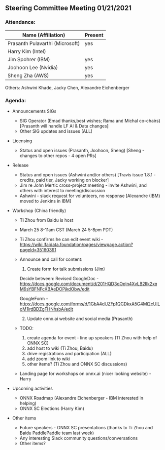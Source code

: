 ## Steering Committee Meeting 01/21/2021

### Attendance:

| Name (Affiliation)              | Present  |
| ------------------------------- | -------- |
| Prasanth Pulavarthi (Microsoft) |  yes      |
| Harry Kim (Intel)               |        |
| Jim Spohrer (IBM)               |  yes      |
| Joohoon Lee (Nvidia)            |  yes      |
| Sheng Zha (AWS)                 |  yes      |

Others: Ashwini Khade, Jacky Chen, Alexandre Eichenberger

### Agenda:

* Announcements SIGs
    * SIG Operator (Emad thanks,best wishes; Rama and Michal co-chairs) [Prasanth will handle LF AI & Data changes]
    * Other SIG updates and issues (ALL)

* Licensing
    * Status and open issues (Prasanth, Joohoon, Sheng) [Sheng - changes to other repos - 4 open PRs]

* Release 
    * Status and open issues (Ashwini and/or others) [Travis issue 1.8.1 - credits, paid tier, Jacky working on blocker]
    * Jim re John Mertic cross-project meeting - invite Ashwini, and others with interest to meeting/discussion
    * Ashwini - slack request for volunteers, no response [Alexandre (IBM) moved to Jenkins in IBM]

* Workshop (China friendly)
    * Ti Zhou from Baidu is host
    * March 25 8-11am CST (March 24 5-8pm PDT)
    * Ti Zhou confirms he can edit event wiki - https://wiki.lfaidata.foundation/pages/viewpage.action?pageId=35160391
     
    * Announce and call for content:
        1. Create form for talk submissions (Jim)

        Decide between:
        Revised GoogleDoc - https://docs.google.com/document/d/201HQD3oOqln4XvLB2IIk2xqM9sYBFNFcXBAeDOPjkdObw/edit

        GoogleForm - https://docs.google.com/forms/d/1GbA4dUZFp1QCDkxA5G4Mi2cUILoM1irdBDZgFHNhsbA/edit

        2. Update onnx.ai website and social media (Prasanth)
     
    * TODO:
        1. create agenda for event - line up speakers (TI Zhou with help of ONNX SC)
        2. add host to wiki (Ti Zhou, Baidu)
        3. drive registrations and participation (ALL)
        4. add zoom link to wiki
        5. other items? (Ti Zhou and ONNX SC discussions)

     * Landing page for workshops on onnx.ai (nicer looking website) - Harry

* Upcoming activities
     * ONNX Roadmap (Alexandre Eichenberger - IBM interested in helping)
     * ONNX SC Elections (Harry Kim)
     
* Other items
     * Future speakers - ONNX SC presentations (thanks to Ti Zhou and Baidu PaddlePaddle team last week)
     * Any interesting Slack community questions/conversations
     * Other items?

